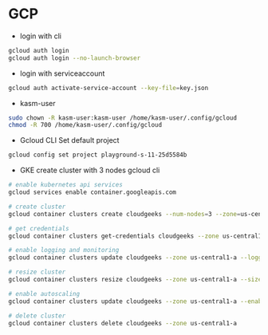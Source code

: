# GCP

- login with cli
```bash
gcloud auth login
gcloud auth login --no-launch-browser
```

- login with serviceaccount
```bash
gcloud auth activate-service-account --key-file=key.json
```

- kasm-user
```bash
sudo chown -R kasm-user:kasm-user /home/kasm-user/.config/gcloud
chmod -R 700 /home/kasm-user/.config/gcloud
```

- Gcloud CLI Set default project
```bash
gcloud config set project playground-s-11-25d5584b
```

- GKE create cluster with 3 nodes gcloud cli
```bash
# enable kubernetes api services
gcloud services enable container.googleapis.com

# create cluster
gcloud container clusters create cloudgeeks --num-nodes=3 --zone=us-central1-a --release-channel=stable

# get credentials
gcloud container clusters get-credentials cloudgeeks --zone us-central1-a

# enable logging and monitoring
gcloud container clusters update cloudgeeks --zone us-central1-a --logging=SYSTEM,WORKLOAD --monitoring=SYSTEM

# resize cluster
gcloud container clusters resize cloudgeeks --zone us-central1-a --size=2

# enable autoscaling
gcloud container clusters update cloudgeeks --zone us-central1-a --enable-autoscaling --min-nodes=1 --max-nodes=5

# delete cluster
gcloud container clusters delete cloudgeeks --zone us-central1-a
```

